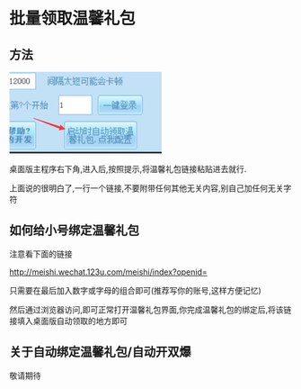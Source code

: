 # 批量领取温馨礼包

## 方法

![image](./img/warm_gift.png)

桌面版主程序右下角,进入后,按照提示,将温馨礼包链接粘贴进去就行.

上面说的很明白了,一行一个链接,不要附带任何其他无关内容,别自己加任何无关字符

## 如何给小号绑定温馨礼包

注意看下面的链接

http://meishi.wechat.123u.com/meishi/index?openid=

只需要在最后加入数字或字母的组合即可(推荐写你的账号,这样方便记忆)

然后通过浏览器访问,即可正常打开温馨礼包界面,你完成温馨礼包的绑定后,将该链接填入桌面版自动领取的地方即可

## 关于自动绑定温馨礼包/自动开双爆

敬请期待